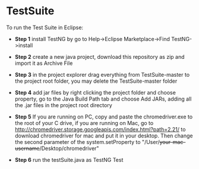 # TestSuite
To run the Test Suite in Eclipse:

  * __Step 1__ install TestNG by go to Help->Eclipse Marketplace->Find TestNG->install

  * __Step 2__ create a new java project, download this repository as zip and import it as Archive File

  * __Step 3__ in the project explorer drag everything from TestSuite-master to the project root folder, you may delete the TestSuite-master folder

  * __Step 4__ add jar files by right clicking the project folder and choose property, go to the Java Build Path tab and choose Add JARs, adding all the .jar files in the project root directory

  * __Step 5__ If you are running on PC, copy and paste the chromedriver.exe to the root of your C drive, if you are running on Mac, go to http://chromedriver.storage.googleapis.com/index.html?path=2.21/ to download chromedriver for mac and put it in your desktop. Then change the second parameter of the system.setProperty to "/User/~~your-mac-username~~/Desktop/chromedriver"

  * __Step 6__ run the testSuite.java as TestNG Test
